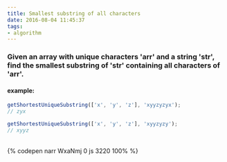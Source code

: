 ```yaml
---
title: Smallest substring of all characters
date: 2016-08-04 11:45:37
tags:
- algorithm
---
```

### Given an array with unique characters 'arr' and a string 'str', find the smallest substring of 'str' containing all characters of 'arr'.

#### example:

```javascript
getShortestUniqueSubstring(['x', 'y', 'z'], 'xyyzyzyx');
// zyx

getShortestUniqueSubstring(['x', 'y', 'z'], 'xyyzyzy');
// xyyz
```

<!-- more -->

<br>{% codepen narr WxaNmj 0 js 3220 100% %}

